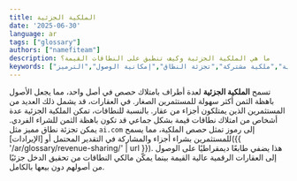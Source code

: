 ```yaml
---
title: الملكية الجزئية
date: '2025-06-30'
language: ar
tags: ["glossary"]
authors: ["namefiteam"]
description: ما هي الملكية الجزئية وكيف تنطبق على النطاقات القيمة؟
keywords: ["ملكية جزئية","ملكية مشتركة","تجزئة النطاق","إمكانية الوصول","الترميز"]
---
```


تسمح **الملكية الجزئية** لعدة أطراف بامتلاك حصص في أصل واحد، مما يجعل الأصول باهظة الثمن أكثر سهولة للمستثمرين الصغار. في العقارات، قد يشمل ذلك العديد من المستثمرين الذين يمتلكون أجزاء من عقار. بالنسبة للنطاقات، تمكن الملكية الجزئية عدة أشخاص من امتلاك نطاقات قيمة بشكل جماعي قد تكون باهظة الثمن للشراء الفردي. يمكن تجزئة نطاق مميز مثل `ai.com` إلى رموز تمثل حصص الملكية، مما يسمح للمستثمرين بشراء أجزاء والمشاركة في التقدير المحتمل أو [الإيرادات]({{ '/ar/glossary/revenue-sharing/' | url }}). هذا يضفي طابعًا ديمقراطيًا على الوصول إلى العقارات الرقمية عالية القيمة بينما يمكّن مالكي النطاقات من تحقيق الدخل جزئيًا من أصولهم دون بيعها بالكامل.